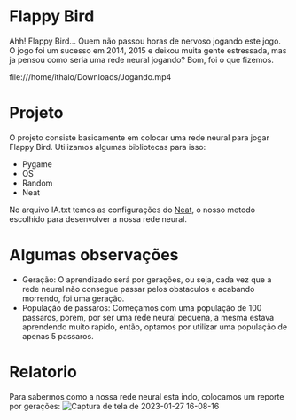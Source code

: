 # Flappy Bird
Ahh! Flappy Bird... Quem não passou horas de nervoso jogando este jogo.
O jogo foi um sucesso em 2014, 2015 e deixou muita gente estressada, mas ja pensou como seria uma rede neural jogando? Bom, foi o que fizemos.

 file:///home/ithalo/Downloads/Jogando.mp4

# Projeto
O projeto consiste basicamente em colocar uma rede neural para jogar Flappy Bird. 
Utilizamos algumas bibliotecas para isso:
* Pygame
* OS
* Random 
* Neat

No arquivo IA.txt temos as configurações do <a href="https://neat-python.readthedocs.io/en/latest/">Neat</a>, o nosso metodo escolhido para desenvolver a nossa rede neural.

# Algumas observações
* Geração: O aprendizado será por gerações, ou seja, cada vez que a rede neural não consegue passar pelos obstaculos e acabando morrendo, foi uma geração.
* População de passaros: Começamos com uma população de 100 passaros, porem, por ser uma rede neural pequena, a mesma estava aprendendo muito rapido,   então, optamos por utilizar uma população de apenas 5 passaros.

# Relatorio
Para sabermos como a nossa rede neural esta indo, colocamos um reporte por gerações:
![Captura de tela de 2023-01-27 16-08-16](https://user-images.githubusercontent.com/61874620/215272290-93e86959-30ac-41e4-b8f2-fead6a770ab3.png)

